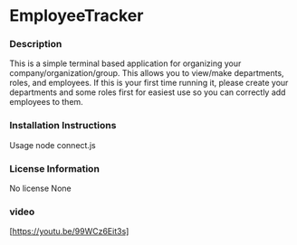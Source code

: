 # EmployeeTracker

### Description
This is a simple terminal based application for organizing your company/organization/group. This allows you to view/make departments, roles, and employees. If this is your first time running it, please create your departments and some roles first for easiest use so you can correctly add employees to them.

### Installation Instructions
Usage
node connect.js

### License Information
No license
None

### video
[https://youtu.be/99WCz6Eit3s]